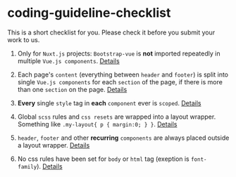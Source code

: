# coding-guideline-checklist

This is a short checklist for you. Please check it before you submit your work to us.

1. Only for `Nuxt.js` projects: `Bootstrap-vue` is **not** imported repeatedly in multiple `Vue.js components`. [Details](https://github.com/Webhikers-Docs/nuxt-bootstrap-doc)

2. Each page's `content` (everything between `header` and `footer`) is split into single `Vue.js components` for each `section` of the page, if there is more than one `section` on the page. [Details](https://github.com/Webhikers-Docs/code-architecture#modular-components)

3. **Every** single `style` tag in **each** `component` ever is `scoped`. [Details](https://github.com/Webhikers-Docs/code-architecture#scoped-style)

4. Global `scss` rules and `css resets` are wrapped into a layout wrapper. Something like `.my-layout{ p { margin:0; } }`. [Details](https://github.com/Webhikers-Docs/code-architecture#global-css)

5. `header`, `footer` and other **recurring** `components` are always placed outside a layout wrapper. [Details](https://github.com/Webhikers-Docs/code-architecture#recurring-components)

6. No css rules have been set for `body` or `html` tag (exeption is `font-family`). [Details](https://github.com/Webhikers-Docs/code-architecture#html-root)
